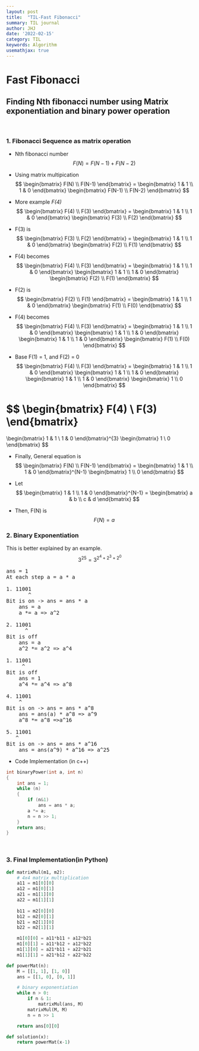 ```yaml
---
layout: post
title:  "TIL-Fast Fibonacci"
summary: TIL journal
author: JHJ
date: '2022-02-15'
category: TIL
keywords: Algorithm
usemathjax: true
--- 
```


# Fast Fibonacci
## Finding Nth fibonacci number using Matrix exponentiation and binary power operation 
<br>  

### 1. Fibonacci Sequence as matrix operation  
-  Nth fibonacci number  
$$ F(N) = F(N-1) + F(N-2)$$

- Using matrix multipication
$$ 
\begin{bmatrix}  F(N) \\ F(N-1) \end{bmatrix}
=
 \begin{bmatrix}  1 & 1 \\ 1 & 0 \end{bmatrix}
\begin{bmatrix}  F(N-1) \\ F(N-2) \end{bmatrix} 
$$

- More example _F(4)_
$$
\begin{bmatrix}  F(4) \\ F(3) \end{bmatrix}
=
 \begin{bmatrix}  1 & 1 \\ 1 & 0 \end{bmatrix}
\begin{bmatrix}  F(3) \\ F(2) \end{bmatrix} 
$$

- F(3) is 
$$
\begin{bmatrix}  F(3) \\ F(2) \end{bmatrix}
=
 \begin{bmatrix}  1 & 1 \\ 1 & 0 \end{bmatrix}
\begin{bmatrix}  F(2) \\ F(1) \end{bmatrix} 
$$

- F(4) becomes
$$
\begin{bmatrix}  F(4) \\ F(3) \end{bmatrix}
=
 \begin{bmatrix}  1 & 1 \\ 1 & 0 \end{bmatrix}
 \begin{bmatrix}  1 & 1 \\ 1 & 0 \end{bmatrix}
\begin{bmatrix}  F(2) \\ F(1) \end{bmatrix} 
$$

- F(2) is
$$
\begin{bmatrix}  F(2) \\ F(1) \end{bmatrix}
=
 \begin{bmatrix}  1 & 1 \\ 1 & 0 \end{bmatrix}
\begin{bmatrix}  F(1) \\ F(0) \end{bmatrix} 
$$

- F(4) becomes
$$
\begin{bmatrix}  F(4) \\ F(3) \end{bmatrix}
=
 \begin{bmatrix}  1 & 1 \\ 1 & 0 \end{bmatrix}
 \begin{bmatrix}  1 & 1 \\ 1 & 0 \end{bmatrix}
 \begin{bmatrix}  1 & 1 \\ 1 & 0 \end{bmatrix}
\begin{bmatrix}  F(1) \\ F(0) \end{bmatrix} 
$$

- Base F(1) = 1, and F(2) = 0
$$
\begin{bmatrix}  F(4) \\ F(3) \end{bmatrix}
=
 \begin{bmatrix}  1 & 1 \\ 1 & 0 \end{bmatrix}
 \begin{bmatrix}  1 & 1 \\ 1 & 0 \end{bmatrix}
 \begin{bmatrix}  1 & 1 \\ 1 & 0 \end{bmatrix}
\begin{bmatrix}  1 \\ 0 \end{bmatrix} 
$$

$$
\begin{bmatrix}  F(4) \\ F(3) \end{bmatrix}
=
 \begin{bmatrix}  1 & 1 \\ 1 & 0 \end{bmatrix}^{3}
\begin{bmatrix}  1 \\ 0 \end{bmatrix} 
$$

- Finally, General equation is
$$
\begin{bmatrix}  F(N) \\ F(N-1) \end{bmatrix}
=
 \begin{bmatrix}  1 & 1 \\ 1 & 0 \end{bmatrix}^{N-1}
\begin{bmatrix}  1 \\ 0 \end{bmatrix} 
$$

- Let
$$
 \begin{bmatrix}  1 & 1 \\ 1 & 0 \end{bmatrix}^{N-1}
=
 \begin{bmatrix}  a & b \\ c & d \end{bmatrix}
$$

- Then, F(N) is
$$ F(N) = a$$
### 2. Binary Exponentiation
This is better explained by an example.
$$ 3^{25} = 3^{2^4 + 2^3 + 2^0} $$

<pre>
ans = 1
At each step a = a * a

1. 11001
       ^
Bit is on -> ans = ans * a
    ans = a
    a *= a => a^2

2. 11001
      ^
Bit is off 
    ans = a
    a^2 *= a^2 => a^4

1. 11001
     ^
Bit is off
    ans = 1
    a^4 *= a^4 => a^8

4. 11001
    ^
Bit is on -> ans = ans * a^8
    ans = ans(a) * a^8 => a^9
    a^8 *= a^8 =>a^16

5. 11001
   ^
Bit is on -> ans = ans * a^16
    ans = ans(a^9) * a^16 => a^25
</pre>
- Code Implementation (in c++)
```c++
int binaryPower(int a, int n)
{
    int ans = 1;
    while (n)
    {
        if (n&1)
            ans = ans * a;
        a *= a;
        n = n >> 1; 
    }
    return ans;
}
```   
<br>  

### 3. Final Implementation(in Python)
```python
def matrixMul(m1, m2):
    # 4x4 matrix multiplication
    a11 = m1[0][0]
    a12 = m1[0][1]
    a21 = m1[1][0]
    a22 = m1[1][1]
    
    b11 = m2[0][0]
    b12 = m2[0][1]
    b21 = m2[1][0]
    b22 = m2[1][1]

    m1[0][0] = a11*b11 + a12*b21
    m1[0][1] = a11*b12 + a12*b22
    m1[1][0] = a21*b11 + a22*b21
    m1[1][1] = a21*b12 + a22*b22

def powerMat(n):
	M = [[1, 1], [1, 0]]
	ans = [[1, 0], [0, 1]]

	# binary exponentiation
	while n > 0:
		if n & 1:
			matrixMul(ans, M)
		matrixMul(M, M)
		n = n >> 1

	return ans[0][0]

def solution(x):
	return powerMat(x-1)

```

  